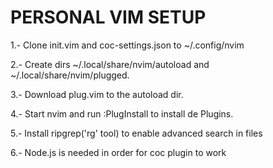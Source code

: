 # PERSONAL VIM SETUP

1.- Clone init.vim and coc-settings.json to ~/.config/nvim

2.- Create dirs ~/.local/share/nvim/autoload and ~/.local/share/nvim/plugged.

3.- Download plug.vim to the autoload dir.

4.- Start nvim and run :PlugInstall to install de Plugins.

5.- Install ripgrep('rg' tool) to enable advanced search in files 

6.- Node.js is needed in order for coc plugin to work
